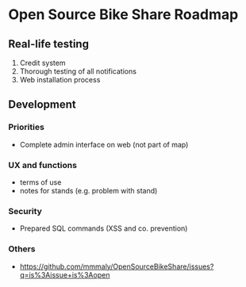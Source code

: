 Open Source Bike Share Roadmap
============

Real-life testing
----------
1. Credit system
2. Thorough testing of all notifications
3. Web installation process

Development
----------
### Priorities
* Complete admin interface on web (not part of map)

### UX and functions
* terms of use
* notes for stands (e.g. problem with stand)

### Security
* Prepared SQL commands (XSS and co. prevention)

### Others
* https://github.com/mmmaly/OpenSourceBikeShare/issues?q=is%3Aissue+is%3Aopen

